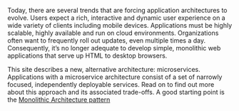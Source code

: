 Today, there are several trends that are forcing application architectures to evolve.
Users expect a rich, interactive and dynamic user experience on a wide variety of clients including mobile devices.
Applications must be highly scalable, highly available and run on cloud environments.
Organizations often want to frequently roll out updates, even multiple times a day.
Consequently, it’s no longer adequate to develop simple, monolithic web applications that serve up HTML to desktop browsers.

This site describes a new, alternative architecture: microservices.
Applications with a microservice architecture consist of a set of narrowly focused, independently deployable services.
Read on to find out more about this approach and its associated trade-offs.
A good starting point is the [Monolithic Architecture pattern](/patterns/monolithic.html)